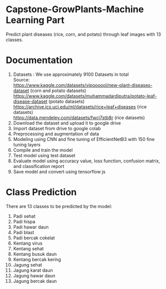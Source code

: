 # Capstone-GrowPlants-Machine Learning Part
Predict plant diseases (rice, corn, and potato) through leaf images with 13 classes.

# Documentation
1. Datasets : We use approximately 9100 Datasets in total <br />
   Source: <br />
   https://www.kaggle.com/datasets/vipoooool/new-plant-diseases-dataset (corn and potato datasets) <br />
   https://www.kaggle.com/datasets/muhammadardiputra/potato-leaf-disease-dataset (potato datasets) <br />
   https://archive.ics.uci.edu/ml/datasets/rice+leaf+diseases (rice datasets) <br />
   https://data.mendeley.com/datasets/fwcj7stb8r (rice datasets) <br />
2. Download the dataset and upload it to google drive
3. Import dataset from drive to google colab
4. Preprocessing and augmentation of data
5. Modeling using CNN and fine tuning of EfficientNetB3 with 150 fine tuning layers
6. Compile and train the model
7. Test model using test dataset
8. Evaluate model using accuracy value, loss function, confusion matrix, and classification report
9. Save model and convert using tensorflow js

# Class Prediction
There are 13 classes to be predicted by the model:
1. Padi sehat
2. Padi hispa
3. Padi hawar daun
4. Padi blast
5. Padi bercak cokelat
6. Kentang virus
7. Kentang sehat
8. Kentang busuk daun
9. Kentang bercak kering
10. Jagung sehat
11. Jagung karat daun
12. Jagung hawar daun
13. Jagung bercak daun
